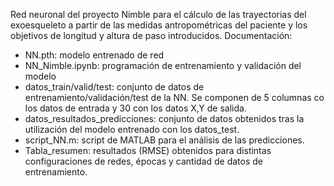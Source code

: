 Red neuronal del proyecto Nimble para el cálculo de las trayectorias del exoesqueleto a partir de las medidas antropométricas del paciente y los objetivos de longitud y altura de paso introducidos.
Documentación:
  - NN.pth: modelo entrenado de red
  - NN_Nimble.ipynb: programación de entrenamiento y validación del modelo
  - datos_train/valid/test: conjunto de datos de entrenamiento/validación/test de la NN. Se componen de 5 columnas co los datos de entrada y 30 con los datos X,Y de salida.
  - datos_resultados_predicciones: conjunto de datos obtenidos tras la utilización del modelo entrenado con los datos_test.
  - script_NN.m: script de MATLAB para el análisis de las predicciones.
  - Tabla_resumen: resultados (RMSE) obtenidos para distintas configuraciones de redes, épocas y cantidad de datos de entrenamiento.
